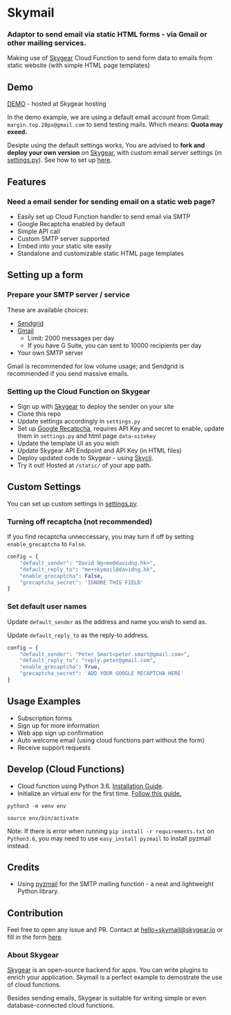 # Skymail

### Adaptor to send email via static HTML forms - via Gmail or other mailing services.

Making use of [Skygear](https://skygear.io) Cloud Function to send form data to emails from static website (with simple HTML page templates)

## Demo

[DEMO](https://mailtest.skygeario.com/static) - hosted at Skygear hosting

In the demo example, we are using a default email account from Gmail: `margin.top.20px@gmail.com` to send testing mails. Which means: **Quota may exeed.**

Desipte using the default settings works, You are advised to **fork and deploy your own version** on [Skygear](https://skygear.io), with custom email server settings (in [settings.py](settings.py)). See how to set up [here](#setup).

## Features

### Need a email sender for sending email on a static web page?

- Easily set up Cloud Function handler to send email via SMTP
- Google Recaptcha enabled by default
- Simple API call
- Custom SMTP server supported
- Embed into your static site easily
- Standalone and customizable static HTML page templates

## Setting up a form
<a name="setup"></a>

### Prepare your SMTP server / service

These are available choices:

- [Sendgrid](https://sendgrid.com/docs/Integrate/index.html#-SMTP-Relay)
- [Gmail](https://support.google.com/a/answer/176600?hl=en)
 	- Limit: 2000 messages per day
	- If you have G Suite, you can sent to 10000 recipients per day
- Your own SMTP server

Gmail is recommended for low volume usage; and Sendgrid is recommended if you send massive emails.

### Setting up the Cloud Function on Skygear

- Sign up with [Skygear](https://portal.skygear.io) to deploy the sender on your site
- Clone this repo
- Update settings accordingly in `settings.py`
- Set up [Google Recatpcha](https://www.google.com/recaptcha), requires API Key and secret to enable, update them in `settings.py` and html page `data-sitekey`
- Update the template UI as you wish
- Update Skygear API Endpoint and API Key (in HTML files)
- Deploy updated code to Skygear - using [Skycli](https://github.com/SkygearIO/skycli).
- Try it out! Hosted at `/static/` of your app path.

## Custom Settings

You can set up custom settings in [settings.py](settings.py).

### Turning off recaptcha (not recommended)

If you find recaptcha unneccessary, you may turn if off by setting `enable_grecaptcha` to `False`.

```python
config = {
    "default_sender": "David Ng<me@davidng.hk>",
    "default_reply_to": "me+skymail@davidng.hk",
    "enable_grecaptcha": False,
    "grecaptcha_secret": 'IGNORE THIS FIELD'
}
```
### Set default user names
Update `default_sender` as the address and name you wish to send as.

Update `default_reply_to` as the reply-to address.

```python
config = {
    "default_sender": "Peter Smart<peter.smart@gmail.com>",
    "default_reply_to": "reply.peter@gmail.com",
    "enable_grecaptcha": True,
    "grecaptcha_secret": 'ADD YOUR GOOGLE RECAPTCHA HERE'
}
```

## Usage Examples

- Subscription forms
- Sign up for more information
- Web app sign up confirmation
- Auto welcome email (using cloud functions part without the form)
- Receive support requests

## Develop (Cloud Functions)
- Cloud function using Python 3.6. [Installation Guide](http://docs.python-guide.org/en/latest/starting/install3/osx/).
- Initialize an virtual env for the first time. [Follow this guide.](http://docs.python-guide.org/en/latest/dev/virtualenvs/)

```python3 -m venv env```

```source env/bin/activate```

Note: If there is error when running `pip install -r requirements.txt` on `Python3.6`, you may need to use `easy_install pyzmail` to install pyzmail instead.

## Credits

- Using [pyzmail](http://www.magiksys.net/pyzmail/) for the SMTP mailing function - a neat and lightweight Python library.

## Contribution
Feel free to open any issue and PR. Contact at [hello+skymail@skygear.io](hello+skymail@skygear.io) or fill in the form [here]().

### About Skygear
[Skygear](https://skygear.io) is an open-source backend for apps. You can write plugins to enrich your application. Skymail is a perfect example to demostrate the use of cloud functions.

Besides sending emails, Skygear is suitable for writing simple or even database-connected cloud functions.